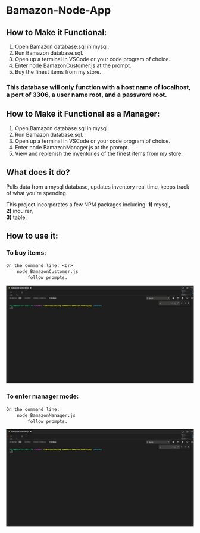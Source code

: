 # Bamazon-Node-App

## How to Make it Functional:

1)  Open Bamazon database.sql in mysql.
2)  Run Bamazon database.sql.
3)  Open up a terminal in VSCode or your code program of choice.
4)  Enter node BamazonCustomer.js at the prompt.
5)  Buy the finest items from my store.

### This database will only function with a host name of localhost, a port of 3306, a user name root, and a password root.

## How to Make it Functional as a Manager:
1)  Open Bamazon database.sql in mysql.
2)  Run Bamazon database.sql.
3)  Open up a terminal in VSCode or your code program of choice.
4)  Enter node BamazonManager.js at the prompt.
5)  View and replenish the inventories of the finest items from my store.

## What does it do?

Pulls data from a mysql database, updates inventory real time, keeps track of what you're spending.

This project incorporates a few NPM packages including:
    **1)** mysql,<br>
    **2)** inquirer, <br>
    **3)** table,<br>

## How to use it:

### To buy items:
    On the command line: <br>
        node BamazonCustomer.js
            follow prompts.
            
 <img src="./Customer.gif" />    


### To enter manager mode:
    On the command line:
        node BamazonManager.js
            follow prompts.

 <img src="./Manager.gif" />
